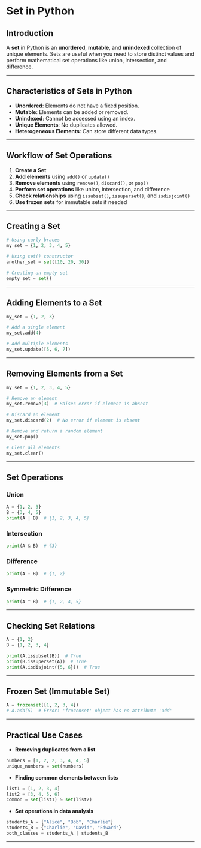 # Set in Python

## Introduction
A **set** in Python is an **unordered**, **mutable**, and **unindexed** collection of unique elements. Sets are useful when you need to store distinct values and perform mathematical set operations like union, intersection, and difference.

---

## Characteristics of Sets in Python
- **Unordered**: Elements do not have a fixed position.
- **Mutable**: Elements can be added or removed.
- **Unindexed**: Cannot be accessed using an index.
- **Unique Elements**: No duplicates allowed.
- **Heterogeneous Elements**: Can store different data types.

---

## Workflow of Set Operations
1. **Create a Set**
2. **Add elements** using `add()` or `update()`
3. **Remove elements** using `remove()`, `discard()`, or `pop()`
4. **Perform set operations** like union, intersection, and difference
5. **Check relationships** using `issubset()`, `issuperset()`, and `isdisjoint()`
6. **Use frozen sets** for immutable sets if needed

---

## Creating a Set
```python
# Using curly braces
my_set = {1, 2, 3, 4, 5}

# Using set() constructor
another_set = set([10, 20, 30])

# Creating an empty set
empty_set = set()
```

---

## Adding Elements to a Set
```python
my_set = {1, 2, 3}

# Add a single element
my_set.add(4)

# Add multiple elements
my_set.update([5, 6, 7])
```

---

## Removing Elements from a Set
```python
my_set = {1, 2, 3, 4, 5}

# Remove an element
my_set.remove(3)  # Raises error if element is absent

# Discard an element
my_set.discard(2)  # No error if element is absent

# Remove and return a random element
my_set.pop()

# Clear all elements
my_set.clear()
```

---

## Set Operations
### Union
```python
A = {1, 2, 3}
B = {3, 4, 5}
print(A | B)  # {1, 2, 3, 4, 5}
```

### Intersection
```python
print(A & B)  # {3}
```

### Difference
```python
print(A - B)  # {1, 2}
```

### Symmetric Difference
```python
print(A ^ B)  # {1, 2, 4, 5}
```

---

## Checking Set Relations
```python
A = {1, 2}
B = {1, 2, 3, 4}

print(A.issubset(B))  # True
print(B.issuperset(A))  # True
print(A.isdisjoint({5, 6}))  # True
```

---

## Frozen Set (Immutable Set)
```python
A = frozenset([1, 2, 3, 4])
# A.add(5)  # Error: 'frozenset' object has no attribute 'add'
```

---

## Practical Use Cases
- **Removing duplicates from a list**
```python
numbers = [1, 2, 2, 3, 4, 4, 5]
unique_numbers = set(numbers)
```

- **Finding common elements between lists**
```python
list1 = [1, 2, 3, 4]
list2 = [3, 4, 5, 6]
common = set(list1) & set(list2)
```

- **Set operations in data analysis**
```python
students_A = {"Alice", "Bob", "Charlie"}
students_B = {"Charlie", "David", "Edward"}
both_classes = students_A | students_B
```
---